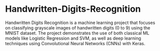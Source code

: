 # Handwritten-Digits-Recognition
Handwritten Digits Recognition is a machine learning project that focuses on classifying grayscale images of handwritten digits (0 to 9) using the MNIST dataset. The project demonstrates the use of both classical ML models like Logistic Regression and SVM, as well as deep learning techniques using Convolutional Neural Networks (CNNs) with Keras.
